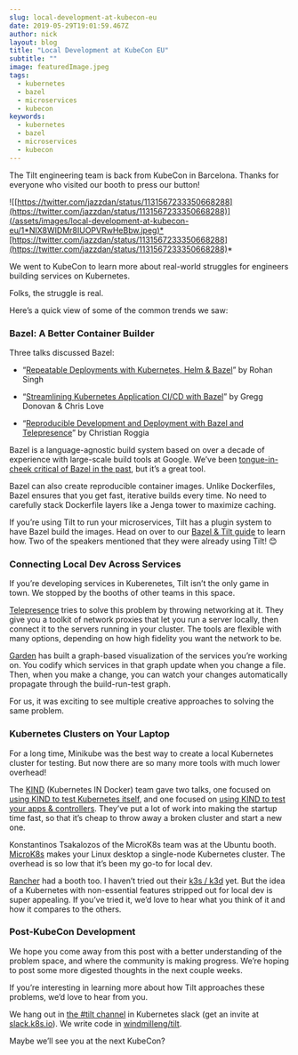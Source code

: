 ```yaml
---
slug: local-development-at-kubecon-eu
date: 2019-05-29T19:01:59.467Z
author: nick
layout: blog
title: "Local Development at KubeCon EU"
subtitle: ""
image: featuredImage.jpeg
tags:
  - kubernetes
  - bazel
  - microservices
  - kubecon
keywords:
  - kubernetes
  - bazel
  - microservices
  - kubecon
---
```


The Tilt engineering team is back from KubeCon in Barcelona. Thanks for everyone who visited our booth to press our button!

![[https://twitter.com/jazzdan/status/1131567233350668288](https://twitter.com/jazzdan/status/1131567233350668288)](/assets/images/local-development-at-kubecon-eu/1*NIX8WIDMr8IUOPVRwHeBbw.jpeg)*[https://twitter.com/jazzdan/status/1131567233350668288](https://twitter.com/jazzdan/status/1131567233350668288)*

We went to KubeCon to learn more about real-world struggles for engineers building services on Kubernetes.

Folks, the struggle is real.

Here’s a quick view of some of the common trends we saw:

### Bazel: A Better Container Builder

Three talks discussed Bazel:

* “[Repeatable Deployments with Kubernetes, Helm & Bazel](https://www.youtube.com/watch?v=T_Oi_CIe164)”
by Rohan Singh

* “[Streamlining Kubernetes Application CI/CD with Bazel](https://www.youtube.com/watch?v=DTvXa-iqrfA)”
by Gregg Donovan & Chris Love

* “[Reproducible Development and Deployment with Bazel and Telepresence](https://www.youtube.com/watch?v=tD0FIlxO1AQ)”
by Christian Roggia

Bazel is a language-agnostic build system based on over a decade of experience with large-scale build tools at Google. We’ve been [tongue-in-cheek critical of Bazel in the past](https://medium.com/windmill-engineering/bazel-is-the-worst-build-system-except-for-all-the-others-b369396a9e26), but it’s a great tool.

Bazel can also create reproducible container images. Unlike Dockerfiles, Bazel ensures that you get fast, iterative builds every time. No need to carefully stack Dockerfile layers like a Jenga tower to maximize caching.

If you’re using Tilt to run your microservices, Tilt has a plugin system to have
Bazel build the images. Head on over to our [Bazel & Tilt guide](https://docs.tilt.dev/integrating_bazel_with_tilt.html) to learn how. Two of the speakers mentioned that they were already using Tilt! 😊

### Connecting Local Dev Across Services

If you’re developing services in Kuberenetes, Tilt isn’t the only game in
town. We stopped by the booths of other teams in this space.

[Telepresence](https://www.telepresence.io/) tries to solve this problem by throwing networking at it. They give you a toolkit of network proxies that let you run a server locally, then connect it to the servers running in your cluster. The tools are flexible with many options, depending on how high fidelity you want the network to be.

[Garden](https://garden.io/) has built a graph-based visualization of the services you’re working
on. You codify which services in that graph update when you change a file. Then, when you make a change, you can watch your changes automatically propagate through the build-run-test graph.

For us, it was exciting to see multiple creative approaches to solving the same
problem.

### Kubernetes Clusters on Your Laptop

For a long time, Minikube was the best way to create a local Kubernetes cluster for testing. But now there are so many more tools with much lower overhead!

The [KIND](https://github.com/kubernetes-sigs/kind) (Kubernetes IN Docker) team gave two talks, one focused on [using KIND to test Kubernetes itself](https://www.youtube.com/watch?v=6m9frvTxK0o), and one focused on [using KIND to test your apps & controllers](https://www.youtube.com/watch?v=8KtmevMFfxA). They’ve put a lot of work into making the startup time fast, so that it’s cheap to throw away a broken cluster and start a new one.

Konstantinos Tsakalozos of the MicroK8s team was at the Ubuntu booth. [MicroK8s](https://microk8s.io/) makes your Linux desktop a single-node Kubernetes cluster. The overhead is so low that it’s been my go-to for local dev.

[Rancher](https://rancher.com/) had a booth too. I haven’t tried out their [k3s / k3d](https://github.com/rancher/k3d) yet. But the idea
of a Kubernetes with non-essential features stripped out for local dev is super
appealing. If you’ve tried it, we’d love to hear what you think of it and how it
compares to the others.

### Post-KubeCon Development

We hope you come away from this post with a better understanding of the problem space, and where the community is making progress. We’re hoping to post some more digested thoughts in the next couple weeks.

If you’re interesting in learning more about how Tilt approaches these problems, we’d love to hear from you.

We hang out in [the #tilt channel](https://kubernetes.slack.com/messages/CESBL84MV/) in Kubernetes slack (get an invite at [slack.k8s.io](https://slack.k8s.io)). We write code in [windmilleng/tilt](https://github.com/windmilleng/tilt).

Maybe we’ll see you at the next KubeCon?
